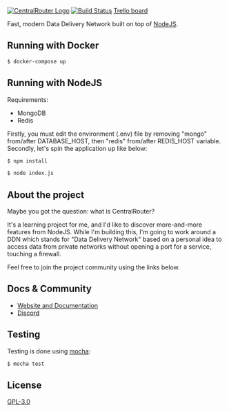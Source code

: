 [![CentralRouter Logo](https://image.ibb.co/mSKP3z/centralrouter_branding_logo.png)](https://centralrouter.github.io/)
[![Build Status](https://travis-ci.org/CentralRouterJS/CentralRouter.svg?branch=master)](https://travis-ci.org/CentralRouterJS/CentralRouter) [Trello board](https://trello.com/b/fp6jPIC9/centralrouter-roadmap)

Fast, modern Data Delivery Network built on top of [NodeJS](http://nodejs.org).

## Running with Docker
```bash
$ docker-compose up
```

## Running with NodeJS
Requirements:
- MongoDB 
- Redis

Firstly, you must edit the environment (.env) file by removing "mongo" from/after DATABASE_HOST,
then "redis" from/after REDIS_HOST variable.
Secondly, let's spin the application up like below:

```bash
$ npm install
```
```bash
$ node index.js
```
## About the project

Maybe you got the question: what is CentralRouter?

It's a learning project for me, and I'd like to discover more-and-more features from NodeJS.
While I'm building this, I'm going to work around a DDN which stands for "Data Delivery Network" 
based on a personal idea to access data from private networks without opening a port for a service, 
touching a firewall.  

Feel free to join the project community using the links below.

## Docs & Community

* [Website and Documentation](https://centralrouter.github.io/)
* [Discord](https://discord.gg/n9yFj2F)

## Testing

Testing is done using [mocha](https://mochajs.org/):

```bash
$ mocha test
```

## License

[GPL-3.0](LICENSE)
